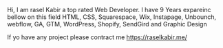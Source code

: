 Hi,
I am rasel Kabir a top rated Web Developer. I have 9 Years expareinc bellow on this field 
HTML, CSS, Squarespace, Wix, Instapage, Unbounch, webflow, GA, GTM, WordPress, Shopify, SendGird and Graphic Design 

If yo have any project please contract me https://raselkabir.me/
